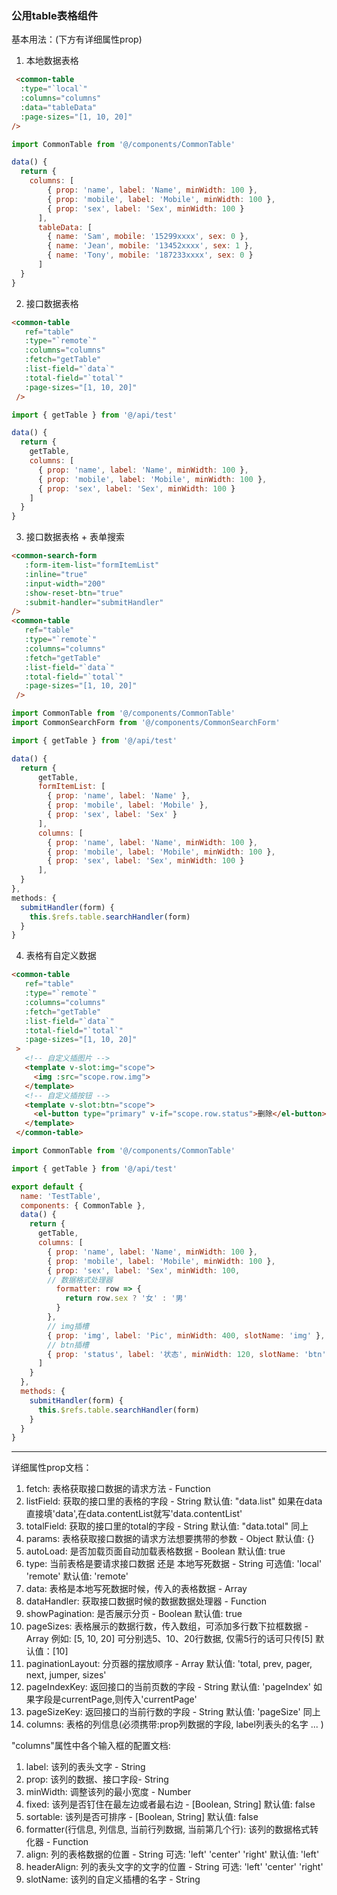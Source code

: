 ### 公用table表格组件

基本用法：(下方有详细属性prop)

1. 本地数据表格

```html
 <common-table
  :type="`local`"
  :columns="columns"
  :data="tableData"
  :page-sizes="[1, 10, 20]"
/>
```

```javascript
import CommonTable from '@/components/CommonTable'

data() {
  return {
    columns: [
        { prop: 'name', label: 'Name', minWidth: 100 },
        { prop: 'mobile', label: 'Mobile', minWidth: 100 },
        { prop: 'sex', label: 'Sex', minWidth: 100 }
      ],
      tableData: [
        { name: 'Sam', mobile: '15299xxxx', sex: 0 },
        { name: 'Jean', mobile: '13452xxxx', sex: 1 },
        { name: 'Tony', mobile: '187233xxxx', sex: 0 }
      ]
  }
}
```

2. 接口数据表格

```html
<common-table
   ref="table"
   :type="`remote`"
   :columns="columns"
   :fetch="getTable"
   :list-field="`data`"
   :total-field="`total`"
   :page-sizes="[1, 10, 20]"
 />
```

```javascript
import { getTable } from '@/api/test'

data() {
  return {
    getTable,
    columns: [
      { prop: 'name', label: 'Name', minWidth: 100 },
      { prop: 'mobile', label: 'Mobile', minWidth: 100 },
      { prop: 'sex', label: 'Sex', minWidth: 100 }
    ]
  }
}
```

3. 接口数据表格 + 表单搜索
```html
<common-search-form
   :form-item-list="formItemList"
   :inline="true"
   :input-width="200"
   :show-reset-btn="true"
   :submit-handler="submitHandler"
/>
<common-table
   ref="table"
   :type="`remote`"
   :columns="columns"
   :fetch="getTable"
   :list-field="`data`"
   :total-field="`total`"
   :page-sizes="[1, 10, 20]"
 />
```

```javascript
import CommonTable from '@/components/CommonTable'
import CommonSearchForm from '@/components/CommonSearchForm'

import { getTable } from '@/api/test'

data() {
  return {
      getTable,
      formItemList: [
        { prop: 'name', label: 'Name' },
        { prop: 'mobile', label: 'Mobile' },
        { prop: 'sex', label: 'Sex' }
      ],
      columns: [
        { prop: 'name', label: 'Name', minWidth: 100 },
        { prop: 'mobile', label: 'Mobile', minWidth: 100 },
        { prop: 'sex', label: 'Sex', minWidth: 100 }
      ],
  }
},
methods: {
  submitHandler(form) {
    this.$refs.table.searchHandler(form)
  }
}
```

4. 表格有自定义数据
```html
<common-table
   ref="table"
   :type="`remote`"
   :columns="columns"
   :fetch="getTable"
   :list-field="`data`"
   :total-field="`total`"
   :page-sizes="[1, 10, 20]"
 >
   <!-- 自定义插图片 -->
   <template v-slot:img="scope">
     <img :src="scope.row.img">
   </template>
   <!-- 自定义插按钮 -->
   <template v-slot:btn="scope">
     <el-button type="primary" v-if="scope.row.status">删除</el-button>
   </template>
 </common-table>
```

```javascript
import CommonTable from '@/components/CommonTable'

import { getTable } from '@/api/test'

export default {
  name: 'TestTable',
  components: { CommonTable },
  data() {
    return {
      getTable,
      columns: [
        { prop: 'name', label: 'Name', minWidth: 100 },
        { prop: 'mobile', label: 'Mobile', minWidth: 100 },
        { prop: 'sex', label: 'Sex', minWidth: 100,
        // 数据格式处理器
          formatter: row => {
            return row.sex ? '女' : '男'
          }
        },
        // img插槽
        { prop: 'img', label: 'Pic', minWidth: 400, slotName: 'img' },
        // btn插槽
        { prop: 'status', label: '状态', minWidth: 120, slotName: 'btn' }
      ]
    }
  },
  methods: {
    submitHandler(form) {
      this.$refs.table.searchHandler(form)
    }
  }
}
```

-----------------------------------------

<common-table />详细属性prop文档：

1. fetch: 表格获取接口数据的请求方法 - Function
2. listField: 获取的接口里的表格的字段 - String 默认值: "data.list" 如果在data直接填'data',在data.contentList就写'data.contentList'
3. totalField: 获取的接口里的total的字段 - String 默认值: "data.total" 同上
4. params: 表格获取接口数据的请求方法想要携带的参数 - Object 默认值: {}
5. autoLoad: 是否加载页面自动加载表格数据 - Boolean 默认值: true
6. type: 当前表格是要请求接口数据 还是 本地写死数据 - String 可选值: 'local' 'remote' 默认值: 'remote'
7. data: 表格是本地写死数据时候，传入的表格数据 - Array
8. dataHandler: 获取接口数据时候的数据数据处理器 - Function
9. showPagination: 是否展示分页 - Boolean 默认值: true
10. pageSizes: 表格展示的数据行数，传入数组，可添加多行数下拉框数据 -Array 例如: [5, 10, 20] 可分别选5、10、20行数据, 仅需5行的话可只传[5]  默认值：[10]
11. paginationLayout: 分页器的摆放顺序 - Array 默认值: 'total, prev, pager, next, jumper, sizes'
12. pageIndexKey: 返回接口的当前页数的字段 - String 默认值: 'pageIndex' 如果字段是currentPage,则传入'currentPage'
13. pageSizeKey: 返回接口的当前行数的字段 - String 默认值: 'pageSize' 同上
14. columns: 表格的列信息(必须携带:prop列数据的字段, label列表头的名字 ... )

"columns"属性中各个输入框的配置文档:

1. label: 该列的表头文字 - String
2. prop: 该列的数据、接口字段- String
3. minWidth: 调整该列的最小宽度 - Number
4. fixed: 该列是否钉住在最左边或者最右边 - [Boolean, String] 默认值: false
5. sortable: 该列是否可排序 - [Boolean, String] 默认值: false
6. formatter(行信息, 列信息, 当前行列数据, 当前第几个行): 该列的数据格式转化器 - Function
7. align: 列的表格数据的位置 - String 可选: 'left' 'center' 'right' 默认值: 'left'
8. headerAlign: 列的表头文字的文字的位置 - String 可选: 'left' 'center' 'right'
9.  slotName: 该列的自定义插槽的名字 - String
